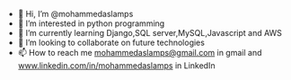 - 👋 Hi, I’m @mohammedaslamps
- 👀 I’m interested in python programming
- 🌱 I’m currently learning Django,SQL server,MySQL,Javascript and AWS
- 💞️ I’m looking to collaborate on future technologies
- 📫 How to reach me mohammedaslamps@gmail.com in gmail and www.linkedin.com/in/mohammedaslamps in LinkedIn

<!---
mohammedaslamps/mohammedaslamps is a ✨ special ✨ repository because its `README.md` (this file) appears on your GitHub profile.
You can click the Preview link to take a look at your changes.
--->
